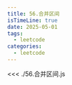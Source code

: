 ```yaml
---
title: 56.合并区间
isTimeLine: true
date: 2025-05-01
tags:
  - leetcode
categories:
  - leetcode
---
```


<<< ./56.合并区间.js
